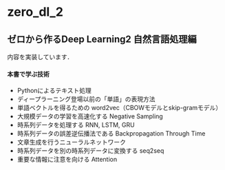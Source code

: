 # zero_dl_2

## ゼロから作るDeep Learning2 自然言語処理編
内容を実装しています．

#### 本書で学ぶ技術
- Pythonによるテキスト処理
- ディープラーニング登場以前の「単語」の表現方法
- 単語ベクトルを得るための word2vec（CBOWモデルとskip-gramモデル）
- 大規模データの学習を高速化する Negative Sampling
- 時系列データを処理する RNN, LSTM, GRU
- 時系列データの誤差逆伝播法である Backpropagation Through Time
- 文章生成を行うニューラルネットワーク
- 時系列データを別の時系列データに変換する seq2seq
- 重要な情報に注意を向ける Attention


